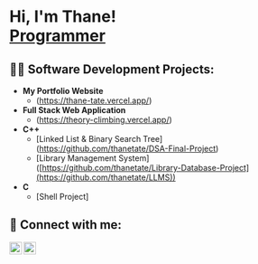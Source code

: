 <h1>Hi, I'm Thane! <br/><a href="https://github.com/thanetate">Programmer</a></h1>

<h2>👨‍💻 Software Development Projects:</h2>

- <b>My Portfolio Website</b>
   - (https://thane-tate.vercel.app/)
- <b>Full Stack Web Application</b>
  - (https://theory-climbing.vercel.app/)
- <b>C++</b>
   - [Linked List & Binary Search Tree] (https://github.com/thanetate/DSA-Final-Project)
   - [Library Management System] ([https://github.com/thanetate/Library-Database-Project](https://github.com/thanetate/LLMS))
- <b>C</b>
   - [Shell Project]

<h2> 🤳 Connect with me:</h2>

[<img align="left" alt="thanetate | LinkedIn" width="22px" src="https://cdn.jsdelivr.net/npm/simple-icons@v3/icons/linkedin.svg" />][linkedin]
[<img align="left" alt="thanetate | Instagram" width="22px" src="https://cdn.jsdelivr.net/npm/simple-icons@v3/icons/instagram.svg" />][instagram]

[instagram]: https://www.instagram.com/thane.tate/
[linkedin]: https://linkedin.com/in/thane-tate-940302227

